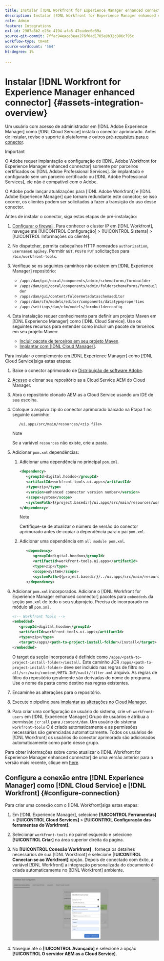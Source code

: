 ```yaml
---
title: Instalar [!DNL Workfront for Experience Manager enhanced connector]
description: Instalar [!DNL Workfront for Experience Manager enhanced connector]
role: Admin
feature: Integrations
exl-id: 2907a3b2-e28c-4194-afa8-47eadec6e39a
source-git-commit: 7ffac94eace3eaa276f0ad1705e0b32c886c795c
workflow-type: tm+mt
source-wordcount: '564'
ht-degree: 1%

---
```


# Instalar [!DNL Workfront for Experience Manager enhanced connector] {#assets-integration-overview}

Um usuário com acesso de administrador em [!DNL Adobe Experience Manager] como [!DNL Cloud Service] instala o conector aprimorado. Antes de instalar, revise o suporte à plataforma e outros [pré-requisitos para o conector](https://one.workfront.com/s/csh?context=2467&amp;pubname=the-new-workfront-experience).

>[!IMPORTANT]
>
>O Adobe requer implantação e configuração do [!DNL Adobe Workfront for Experience Manager enhanced connector] somente por parceiros certificados ou [!DNL Adobe Professional Services]. Se implantado e configurado sem um parceiro certificado ou [!DNL Adobe Professional Services], ele não é compatível com o Adobe.
>
>O Adobe pode lançar atualizações para [!DNL Adobe Workfront] e [!DNL Adobe Experience Manager] que tornam redundante este conector; se isso ocorrer, os clientes podem ser solicitados a fazer a transição do uso desse conector.

Antes de instalar o conector, siga estas etapas de pré-instalação:

1. [Configurar o firewall](https://one.workfront.com/s/document-item?bundleId=the-new-workfront-experience&amp;topicId=Content%2FAdministration_and_Setup%2FGet_started-WF_administration%2Fconfigure-your-firewall.html). Para conhecer o cluster IP em [!DNL Workfront], navegue até [!UICONTROL Configuração] > [!UICONTROL Sistema] > [!UICONTROL Informações do cliente].

1. No dispatcher, permita cabeçalhos HTTP nomeados `authorization`, `username`e `apikey`. Permitir `GET`, `POST`e `PUT` solicitações para `/bin/workfront-tools`.

1. Verifique se os seguintes caminhos não existem em [!DNL Experience Manager] repositório:

   * `/apps/dam/gui/coral/components/admin/schemaforms/formbuilder`
   * `/apps/dam/gui/coral/components/admin/folderschemaforms/formbuilder`
   * `/apps/dam/gui/content/foldermetadataschemaeditor`
   * `/apps/dam/cfm/models/editor/components/datatypeproperties`
   * `/apps/settings/dam/cfm/models/formbuilderconfig`

1. Esta instalação requer conhecimento para definir um projeto Maven em [!DNL Experience Manager] como [!DNL Cloud Service]. Use os seguintes recursos para entender como incluir um pacote de terceiros em seu projeto Maven:

   * [Incluir pacote de terceiros em seu projeto Maven](https://experienceleague.adobe.com/docs/experience-manager-cloud-service/implementing/deploying/overview.html#including-third-party).
   * [Implantar com [!DNL Cloud Manager]](https://experienceleague.adobe.com/docs/experience-manager-cloud-service/implementing/using-cloud-manager/deploy-code.html?lang=pt-BR).

Para instalar o complemento em [!DNL Experience Manager] como [!DNL Cloud Service]siga estas etapas:

1. Baixe o conector aprimorado de [Distribuição de software Adobe](https://experience.adobe.com/#/downloads/content/software-distribution/en/aemcloud.html?package=/content/software-distribution/en/details.html/content/dam/aemcloud/public/workfront-tools.ui.apps.zip).

1. [Acesso](https://experienceleague.adobe.com/docs/experience-manager-cloud-service/content/implementing/using-cloud-manager/managing-code/accessing-repos.html?lang=en) e clonar seu repositório as a Cloud Service AEM do Cloud Manager.

1. Abra o repositório clonado AEM as a Cloud Service usando um IDE de sua escolha.

1. Coloque o arquivo zip do conector aprimorado baixado na Etapa 1 no seguinte caminho:

   ```TXT
      /ui.apps/src/main/resources/<zip file>
   ```

   >[!NOTE]
   >
   >Se a variável `resources` não existe, crie a pasta.


1. Adicionar `pom.xml` dependências:

   1. Adicionar uma dependência no principal `pom.xml`.

      ```XML
      <dependency>
         <groupId>digital.hoodoo</groupId>
         <artifactId>workfront-tools.ui.apps</artifactId>
         <type>zip</type>
         <version>enhanced connector version number</version>
         <scope>system</scope>
         <systemPath>${project.basedir}/ui.apps/src/main/resources/workfront-tools.ui.apps.zip</systemPath>
      </dependency>
      ```

      >[!NOTE]
      >
      >Certifique-se de atualizar o número de versão do conector aprimorado antes de copiar a dependência para o pai `pom.xml`.

   1. Adicionar uma dependência em `all module pom.xml`.

      ```XML
         <dependency>
            <groupId>digital.hoodoo</groupId>
            <artifactId>workfront-tools.ui.apps</artifactId>
            <type>zip</type>
            <scope>system</scope>
            <systemPath>${project.basedir}/../ui.apps/src/main/resources/workfront-tools.ui.apps.zip</systemPath>
         </dependency>
      ```


1. Adicionar `pom.xml` incorporados. Adicione o [!DNL Workfront for Experience Manager enhanced connector] pacotes para `embeddeds` da seção `pom.xml` de todo o seu subprojeto. Precisa de incorporado no módulo all `pom.xml`.

   ```XML
   <!-- Workfront Tools -->
   <embedded>
      <groupId>digital.hoodoo</groupId>
      <artifactId>workfront-tools.ui.apps</artifactId>
      <type>zip</type>
      <target>/apps/<path-to-project-install-folder>/install</target>
   </embedded>
   ```

   O target da seção incorporada é definido como `/apps/<path-to-project-install-folder>/install`. Este caminho JCR `/apps/<path-to-project-install-folder>` deve ser incluído nas regras de filtro no `all/src/main/content/META-INF/vault/filter.xml` arquivo. As regras de filtro do repositório geralmente são derivadas do nome do programa. Use o nome da pasta como destino nas regras existentes.

1. Encaminhe as alterações para o repositório.

1. Execute o pipeline para [implantar as alterações no Cloud Manager](https://experienceleague.adobe.com/docs/experience-manager-cloud-service/content/implementing/using-cloud-manager/deploy-code.html).

1. Para criar uma configuração de usuário do sistema, crie `wf-workfront-users` em [!DNL Experience Manager] Grupo de usuários e atribua a permissão `jcr:all` para `/content/dam`. Um usuário do sistema `workfront-tools` O é criado automaticamente e as permissões necessárias são gerenciadas automaticamente. Todos os usuários de [!DNL Workfront] os usuários do conector aprimorado são adicionados automaticamente como parte desse grupo.

Para obter informações sobre como atualizar o [!DNL Workfront for Experience Manager enhanced connector] de uma versão anterior para a versão mais recente, clique em [here](update-workfront-enhanced-connector.md).

## Configure a conexão entre [!DNL Experience Manager] como [!DNL Cloud Service] e [!DNL Workfront] {#configure-connection}

Para criar uma conexão com o [!DNL Workfront]siga estas etapas:

1. Em [!DNL Experience Manager], selecione **[!UICONTROL Ferramentas]** > **[!UICONTROL Cloud Services]** > **[!UICONTROL Configuração das ferramentas do Workfront]**.

1. Selecionar `workfront-tools` no painel esquerdo e selecione **[!UICONTROL Criar]** na área superior direita da página.

1. No **[!UICONTROL Conexão Workfront]** , forneça os detalhes necessários de sua [!DNL Workfront] e selecione **[!UICONTROL Conectar-se ao Workfront]** opção. Depois de conectado com êxito, a variável [!DNL Workfront] a integração personalizada do documento é criada automaticamente no [!DNL Workfront] ambiente.

   ![Connect [!DNL Experience Manager] e [!DNL Workfront]](/help/assets/assets/wf-connection-config.png)

1. Navegue até o **[!UICONTROL Avançado]** e selecione a opção **[!UICONTROL O servidor AEM as a Cloud Service]**.
